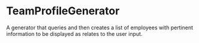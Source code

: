 # TeamProfileGenerator
A generator that queries and then creates a list of employees with pertinent information to be displayed as relates to the user input.
